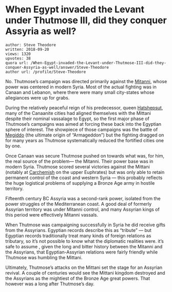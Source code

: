 # When Egypt invaded the Levant under Thutmose III, did they conquer Assyria as well?

	author: Steve Theodore
	written: 2018-09-20
	views: 1320
	upvotes: 38
	quora url: /When-Egypt-invaded-the-Levant-under-Thutmose-III-did-they-conquer-Assyria-as-well/answer/Steve-Theodore
	author url: /profile/Steve-Theodore


No. Thutmose’s campaign was directed primarily against the [Mitanni](https://www.ancient.eu/Mitanni/), whose power was centered in modern Syria. Most of the actual fighting was in Canaan and Lebanon, where there were many small city-states whose allegiances were up for grabs.

During the relatively peaceful reign of his predecessor, queen [Hatshepsut](https://en.wikipedia.org/wiki/Hatshepsut), many of the Canaanite cities had aligned themselves with the Mittani despite their nominal vassalage to Egypt, so the first major phase of Thutmose’s campaigns was aimed at forcing these back into the Egyptian sphere of interest. The showpiece of those campaigns was the battle of [Megiddo](https://en.wikipedia.org/wiki/Battle_of_Megiddo_(15th_century_BC)) (the ultimate origin of “Armageddon”) but the fighting dragged on for many years as Thutmose systematically reduced the fortified cities one by one.

Once Canaan was secure Thutmose pushed on towards what was, for him, the real source of the problem— the Mitanni. Their power base was in modern Syria. Thutmose scored several victories against the Mittani (notably at [Carchemish](https://en.wikipedia.org/wiki/Carchemish) on the upper Euphrates) but was only able to retain permanent control of the coast and western Syria — this probably reflects the huge logistical problems of supplying a Bronze Age army in hostile territory.

Fifteenth century BC Assyria was a second-rank power, isolated from the power struggles of the Mediterranean coast. A good deal of formerly Assyrian territory was under Mitanni control, and many Assyrian kings of this period were effectively Mitanni vassals.

When Thutmose was campaigning successfully in Syria he did receive gifts from the Assyrians. Egyptian records describe this as “tribute” — but Egyptian records traditionally treat many kinds of foreign relations as tributary, so it’s not possible to know what the diplomatic realities were. it’s safe to assume , given the long and bitter history between the Mitanni and the Assyrians, that Egyptian-Assyrian relations were fairly friendly while Thutmose was humbling the Mittani.

Ultimately, Thutmose’s attacks on the Mittani set the stage for an Assyrian revival. A couple of centuries would see the Mittani kingdom destroyed and the Assyrians as the mightiest of the Bronze Age great powers. That however was a long after Thutmose’s day.

